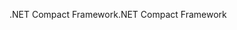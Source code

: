 <span data-ttu-id="9b0c2-101">.NET Compact Framework</span><span class="sxs-lookup"><span data-stu-id="9b0c2-101">.NET Compact Framework</span></span>